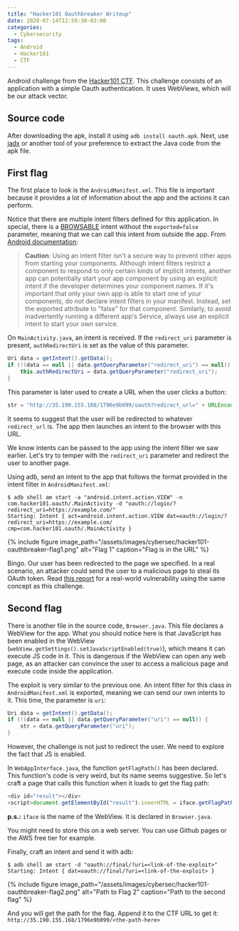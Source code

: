 ```yaml
---
title: "Hacker101 Oauthbreaker Writeup"
date: 2020-07-14T12:59:30-03:00
categories:
  - Cybersecurity
tags:
  - Android
  - Hacker101
  - CTF
---
```


Android challenge from the [Hacker101 CTF](https://ctf.hacker101.com/ctf). This challenge consists of an application with a simple Oauth authentication. It uses WebViews, which will be our attack vector.

## Source code

After downloading the apk, install it using `adb install oauth.apk`. Next, use [jadx](https://github.com/skylot/jadx) or another tool of your preference to extract the Java code from the apk file.

## First flag

The first place to look is the `AndroidManifest.xml`. This file is important because it provides a lot of information about the app and the actions it can perform.

Notice that there are multiple intent filters defined for this application. In special, there is a [BROWSABLE](https://developer.android.com/reference/android/content/Intent#CATEGORY_BROWSABLE) intent without the `exported=false` parameter, meaning that we can call this intent from outside the app. From [Android documentation](https://developer.android.com/guide/components/intents-filters):

> **Caution**: Using an intent filter isn't a secure way to prevent other apps from starting your components. Although intent filters restrict a component to respond to only certain kinds of implicit intents, another app can potentially start your app component by using an explicit intent if the developer determines your component names. If it's important that only your own app is able to start one of your components, do not declare intent filters in your manifest. Instead, set the exported attribute to "false" for that component.
> Similarly, to avoid inadvertently running a different app's Service, always use an explicit intent to start your own service.

On `MainActivity.java`, an intent is received. If the `redirect_uri` parameter is present, `authRedirectUri` is set as the value of this parameter.

```java
Uri data = getIntent().getData();
if (!(data == null || data.getQueryParameter("redirect_uri") == null)) {
    this.authRedirectUri = data.getQueryParameter("redirect_uri");
}
```

This parameter is later used to create a URL when the user clicks a button:

```java
str = "http://35.190.155.168/1796e9b099/oauth?redirect_url=" + URLEncoder.encode(this.authRedirectUri, StandardCharsets.UTF_8.toString()) + "login&response_type=token&scope=all";
```

It seems to suggest that the user will be redirected to whatever `redirect_url` is. The app then launches an intent to the browser with this URL. 

We know intents can be passed to the app using the intent filter we saw earlier. Let's try to temper with the `redirect_uri` parameter and redirect the user to another page.

Using adb, send an intent to the app that follows the format provided in the intent filter in `AndroidManifest.xml`:

```terminal
$ adb shell am start -a "android.intent.action.VIEW" -n com.hacker101.oauth/.MainActivity -d "oauth://login/?redirect_uri=https://example.com/" 
Starting: Intent { act=android.intent.action.VIEW dat=oauth://login/?redirect_uri=https://example.com/ cmp=com.hacker101.oauth/.MainActivity }
```

{% include figure image_path="/assets/images/cybersec/hacker101-oauthbreaker-flag1.png" alt="Flag 1" caption="Flag is in the URL" %}

Bingo. Our user has been redirected to the page we specified. In a real scenario, an attacker could send the user to a malicious page to steal its OAuth token. Read [this report](https://hackerone.com/reports/328486) for a real-world vulnerability using the same concept as this challenge.

## Second flag

There is another file in the source code, `Browser.java`. This file declares a WebView for the app. What you should notice here is that JavaScript has been enabled in the WebView (`webView.getSettings().setJavaScriptEnabled(true)`), which means it can execute JS code in it. This is dangerous if the WebView can open any web page, as an attacker can convince the user to access a malicious page and execute code inside the application.

The exploit is very similar to the previous one. An intent filter for this class in `AndroidManifest.xml` is exported, meaning we can send our own intents to it. This time, the parameter is `uri`:

```java
Uri data = getIntent().getData();
if (!(data == null || data.getQueryParameter("uri") == null)) {
    str = data.getQueryParameter("uri");
}
```

However, the challenge is not just to redirect the user. We need to explore the fact that JS is enabled. 

In `WebAppInterface.java`, the function `getFlagPath()` has been declared. This function's code is very weird, but its name seems suggestive. So let's craft a page that calls this function when it loads to get the flag path:

```javascript
<div id="result"></div>
<script>document.getElementById("result").innerHTML = iface.getFlagPath()</script>
```

**p.s.:** `iface` is the name of the WebView. It is declared in `Browser.java`.

You might need to store this on a web server. You can use Github pages or the AWS free tier for example.

Finally, craft an intent and send it with adb:

```terminal
$ adb shell am start -d "oauth://final/?uri=<link-of-the-exploit>"
Starting: Intent { dat=oauth://final/?uri=<link-of-the-exploit> }
```

{% include figure image_path="/assets/images/cybersec/hacker101-oauthbreaker-flag2.png" alt="Path to Flag 2" caption="Path to the second flag" %}

And you will get the path for the flag. Append it to the CTF URL to get it: `http://35.190.155.168/1796e9b099/<the-path-here>`